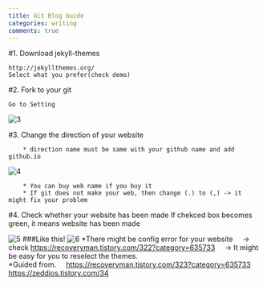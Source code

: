 ```yaml
---
title: Git Blog Guide
categories: writing
comments: true
---
```


#1. Download jekyll-themes
```
http://jekyllthemes.org/
Select what you prefer(check demo)
```

#2. Fork to your git
```
Go to Setting
``````

![3](https://user-images.githubusercontent.com/59559270/112564772-32a90480-8e1f-11eb-9fc1-a4e034b104cd.png)

#3. Change the direction of your website

```
	* direction name must be same with your github name and add github.io
```
![4](https://user-images.githubusercontent.com/59559270/112456325-026d5180-8d9e-11eb-9a39-4854d3bb4ebf.png)
```
	* You can buy web name if you buy it
	* If git does not make your web, then change (.) to (,) -> it might fix your problem
```

#4. Check whether your website has been made
	If chekced box becomes green, it means website has been made
    
![5](https://user-images.githubusercontent.com/59559270/112456449-20d34d00-8d9e-11eb-822d-d9b2a980f2c4.png)
###Like this!
![6](https://user-images.githubusercontent.com/59559270/112456999-a656fd00-8d9e-11eb-8b73-6abb13b0ee98.PNG)
<bs>
*There might be config error for your website
&nbsp;&nbsp;&nbsp;	-> check https://recoveryman.tistory.com/322?category=635733<bs>
&nbsp;&nbsp;&nbsp;	-> It might be easy for you to reselect the themes.
<bs>	
*Guided from.<bs>
&nbsp;&nbsp;&nbsp; https://recoveryman.tistory.com/323?category=635733<bs>
&nbsp;&nbsp;&nbsp; https://zeddios.tistory.com/34


